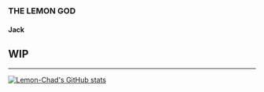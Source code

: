 ### THE LEMON GOD
#### Jack

## WIP

---

[![Lemon-Chad's GitHub stats](https://github-readme-stats.vercel.app/api?username=Lemon-Chad&show_icons=true&theme=onedark)](https://github.com/anuraghazra/github-readme-stats)
